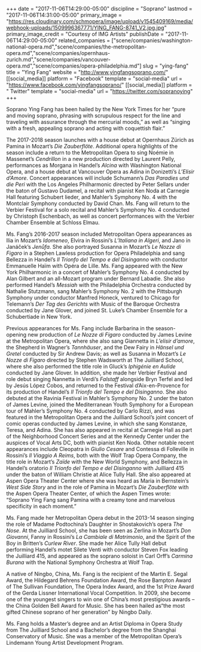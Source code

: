 +++
date = "2017-11-06T14:29:00-05:00"
discipline = "Soprano"
lastmod = "2017-11-06T14:31:00-05:00"
primary_image = "https://res.cloudinary.com/schmopera/image/upload/v1545409169/media/webhook-uploads/1509996367771/YING_FANG-8741_V2.jpg.jpg"
primary_image_credit = "Courtesy of IMG Artists"
publishDate = "2017-11-06T14:29:00-05:00"
related_companies = ["scene/companies/washington-national-opera.md","scene/companies/the-metropolitan-opera.md","scene/companies/opernhaus-zurich.md","scene/companies/vancouver-opera.md","scene/companies/opera-philadelphia.md"]
slug = "ying-fang"
title = "Ying Fang"
website = "http://www.yingfangsoprano.com/"
[[social_media]]
platform = "Facebook"
template = "social-media"
url = "https://www.facebook.com/yingfangsoprano/"
[[social_media]]
platform = " Twitter"
template = "social-media"
url = "https://twitter.com/sopranoying"
+++

Soprano Ying Fang has been hailed by the New York Times for her “pure and moving soprano, phrasing with scrupulous respect for the line and traveling with assurance through the mercurial moods,” as well as “singing with a fresh, appealing soprano and acting with coquettish flair.”

The 2017-2018 season launches with a house debut at Opernhaus Zürich as Pamina in Mozart’s *Die Zauberflöte*. Additional opera highlights of the season include a return to the Metropolitan Opera to sing Noémie in Massenet’s *Cendrillon* in a new production directed by Laurent Pelly, performances as Morgana in Handel’s *Alcina* with Washington National Opera, and a house debut at Vancouver Opera as Adina in Donizetti’s *L’Elisir d’Amore*. Concert appearances will include Schumann’s *Das Paradies und die Peri* with the Los Angeles Philharmonic directed by Peter Sellars under the baton of Gustavo Dudamel, a recital with pianist Ken Noda at Carnegie Hall featuring Schubert lieder, and Mahler’s Symphony No. 4 with the Montclair Symphony conducted by David Chan. Ms. Fang will return to the Verbier Festival for a solo recital and Mahler’s Symphony No. 4 conducted by Christoph Eschenbach, as well as concert performances with the Verbier Chamber Ensemble at Schloss Elmau. 

Ms. Fang’s 2016-2017 season included Metropolitan Opera appearances as Ilia in Mozart’s *Idomeneo*, Elvira in Rossini’s *L’Italiana in Algeri*, and Jano in Janáček’s *Jenůfa*. She also portrayed Susanna in Mozart’s *Le Nozze di Figaro* in a Stephen Lawless production for Opera Philadelphia and sang Bellezza in Handel’s *Il Trionfo del Tempo e del Disinganno* with conductor Emmanuelle Haïm with Opéra de Lille. Ms. Fang appeared with the New York Philharmonic in a concert of Mahler’s Symphony No. 4 conducted by Alan Gilbert and an all-Mozart program under Bernard Labadie. She also performed Handel’s *Messiah* with the Philadelphia Orchestra conducted by Nathalie Stutzmann, sang Mahler’s Symphony No. 2 with the Pittsburgh Symphony under conductor Manfred Honeck, ventured to Chicago for Telemann’s *Der Tag des Gerichts* with Music of the Baroque Orchestra conducted by Jane Glover, and joined St. Luke’s Chamber Ensemble for a Schubertiade in New York. 

Previous appearances for Ms. Fang include Barbarina in the season-opening new production of *Le Nozze di Figaro* conducted by James Levine at the Metropolitan Opera, where she also sang Giannetta in *L’elisir d’amore*, the Shepherd in Wagner’s *Tannhäuser*, and the Dew Fairy in *Hänsel und Gretel* conducted by Sir Andrew Davis; as well as Susanna in Mozart’s *Le Nozze di Figaro* directed by Stephen Wadsworth at The Juilliard School, where she also performed the title role in Gluck’s *Iphigénie en Aulide* conducted by Jane Glover. In addition, she made her Verbier Festival and role debut singing Nannetta in Verdi’s *Falstaff* alongside Bryn Terfel and led by Jesús López Cobos, and returned to the Festival d’Aix-en-Provence for its production of Handel’s *Il Trionfo del Tempo e del Disinganno*. She also debuted at the Ravinia Festival in Mahler’s Symphony No. 2 under the baton of James Levine, joined the Mediterranean Youth Symphony for a European tour of Mahler’s Symphony No. 4 conducted by Carlo Rizzi, and was featured in the Metropolitan Opera and the Juilliard School’s joint concert of comic operas conducted by James Levine, in which she sang Konstanze, Teresa, and Adina. She has also appeared in recital at Carnegie Hall as part of the Neighborhood Concert Series and at the Kennedy Center under the auspices of Vocal Arts DC, both with pianist Ken Noda. Other notable recent appearances include Cleopatra in *Giulio Cesare* and Contessa di Folleville in Rossini’s *Il Viaggio A Reims*, both with the Wolf Trap Opera Company, the title role in Mozart’s *Zaïde* with the New World Symphony, and Bellezza in Handel’s oratorio *Il Trionfo del Tempo e del Disinganno* with Juilliard 415 under the baton of William Christie at Alice Tully Hall. She also appeared at Aspen Opera Theater Center where she was heard as Maria in Bernstein’s *West Side Story* and in the role of Pamina in Mozart’s *Die Zauberflöte* with the Aspen Opera Theater Center, of which the Aspen Times wrote: “Soprano Ying Fang sang Pamina with a creamy tone and marvelous specificity in each moment.”

Ms. Fang made her Metropolitan Opera debut in the 2013-14 season singing the role of Madame Podtochina’s Daughter in Shostakovich’s opera *The Nose*. At the Juilliard School, she has been seen as Zerlina in Mozart’s *Don Giovanni*, Fanny in Rossini’s *La Cambiale di Matrimonio*, and the Spirit of the Boy in Britten’s *Curlew River*.  She made her Alice Tully Hall debut performing Handel’s motet Silete Venti with conductor Steven Fox leading the Juilliard 415, and appeared as the soprano soloist in Carl Orff’s *Carmina Burana* with the National Symphony Orchestra at Wolf Trap. 

A native of Ningbo, China, Ms. Fang is the recipient of the Martin E. Segal Award, the Hildegard Behrens Foundation Award, the Rose Bampton Award of The Sullivan Foundation, The Opera Index Award, and the 1st Prize Award of the Gerda Lissner International Vocal Competition. In 2009, she become one of the youngest singers to win one of China’s most prestigious awards – the China Golden Bell Award for Music. She has been hailed as“the most gifted Chinese soprano of her generation” by Ningbo Daily. 

Ms. Fang holds a Master’s degree and an Artist Diploma in Opera Study from The Juilliard School and a Bachelor’s degree from the Shanghai Conservatory of Music. She was a member of the Metropolitan Opera’s Lindemann Young Artist Development Program.

